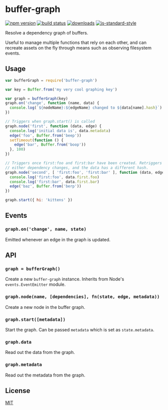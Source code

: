 # buffer-graph
[![npm version][2]][3] [![build status][4]][5]
[![downloads][8]][9] [![js-standard-style][10]][11]

Resolve a dependency graph of buffers.

Useful to manage multiple functions that rely on each other, and can recreate
assets on the fly through means such as observing filesystem events.

## Usage
```js
var bufferGraph = require('buffer-graph')

var key = Buffer.from('my very cool graphing key')

var graph = bufferGraph(key)
graph.on('change', function (name, data) {
  console.log(`${nodeName}:${edgeName} changed to ${data[name].hash}`)
})

// Triggers when graph.start() is called
graph.node('first', function (data, edge) {
  console.log('initial data is', data.metadata)
  edge('foo', Buffer.from('beep'))
  setTimeout(function () {
    edge('bar', Buffer.from('boop'))
  }, 100)
})

// Triggers once first:foo and first:bar have been created. Retriggers if
// either dependency changes, and the data has a different hash.
graph.node('second', [ 'first:foo', 'first:bar' ], function (data, edge) {
  console.log('first:foo', data.first.foo)
  console.log('first:bar', data.first.bar)
  edge('baz', Buffer.from('berp'))
})

graph.start({ hi: 'kittens' })
```

## Events
### `graph.on('change', name, state)`
Emitted whenever an edge in the graph is updated.

## API
### `graph = bufferGraph()`
Create a new `buffer-graph` instance. Inherits from Node's
`events.EventEmitter` module.

### `graph.node(name, [dependencies], fn(state, edge, metadata))`
Create a new node in the buffer graph.

### `graph.start([metadata])`
Start the graph. Can be passed `metadata` which is set as `state.metadata`.

### `graph.data`
Read out the data from the graph.

### `graph.metadata`
Read out the metadata from the graph.

## License
[MIT](https://tldrlegal.com/license/mit-license)

[0]: https://img.shields.io/badge/stability-experimental-orange.svg?style=flat-square
[1]: https://nodejs.org/api/documentation.html#documentation_stability_index
[2]: https://img.shields.io/npm/v/buffer-graph.svg?style=flat-square
[3]: https://npmjs.org/package/buffer-graph
[4]: https://img.shields.io/travis/yoshuawuyts/buffer-graph/master.svg?style=flat-square
[5]: https://travis-ci.org/yoshuawuyts/buffer-graph
[6]: https://img.shields.io/codecov/c/github/yoshuawuyts/buffer-graph/master.svg?style=flat-square
[7]: https://codecov.io/github/yoshuawuyts/buffer-graph
[8]: http://img.shields.io/npm/dm/buffer-graph.svg?style=flat-square
[9]: https://npmjs.org/package/buffer-graph
[10]: https://img.shields.io/badge/code%20style-standard-brightgreen.svg?style=flat-square
[11]: https://github.com/feross/standard
